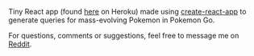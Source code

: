 Tiny React app (found [here](https://pokemon-evolve-query.herokuapp.com/) on Heroku) made using [create-react-app](https://github.com/facebookincubator/create-react-app) to generate queries for mass-evolving Pokemon in Pokemon Go.

For questions, comments or suggestions, feel free to message me on [Reddit](https://www.reddit.com/u/mikeappell).